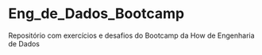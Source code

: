 # Eng_de_Dados_Bootcamp
Repositório com exercícios e desafios do Bootcamp da How de Engenharia de Dados
